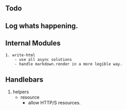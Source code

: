 Todo
---

## Log whats happening.

## Internal Modules
    1. write-html
        - use all async solutions
        - handle markdown.render in a more legible way.

## Handlebars
1. helpers
    -  resource
        - allow HTTP/S resources.

